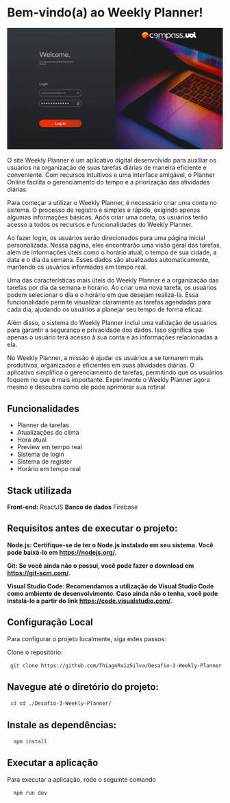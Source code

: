 # Bem-vindo(a) ao Weekly Planner!

![GIF](src/assets/ezgif.com-animated-gif-maker.gif)

O site Weekly Planner é um aplicativo digital desenvolvido para auxiliar os usuários na organização de suas tarefas diárias de maneira eficiente e conveniente. Com recursos intuitivos e uma interface amigável, o Planner Online facilita o gerenciamento do tempo e a priorização das atividades diárias.

Para começar a utilizar o Weekly Planner, é necessário criar uma conta no sistema. O processo de registro é simples e rápido, exigindo apenas algumas informações básicas. Após criar uma conta, os usuários terão acesso a todos os recursos e funcionalidades do Weekly Planner.

Ao fazer login, os usuários serão direcionados para uma página inicial personalizada. Nessa página, eles encontrarão uma visão geral das tarefas, além de informações úteis como o horário atual, o tempo de sua cidade, a data e o dia da semana. Esses dados são atualizados automaticamente, mantendo os usuários informados em tempo real.

Uma das características mais úteis do Weekly Planner é a organização das tarefas por dia da semana e horário. Ao criar uma nova tarefa, os usuários podem selecionar o dia e o horário em que desejam realizá-la. Essa funcionalidade permite visualizar claramente as tarefas agendadas para cada dia, ajudando os usuários a planejar seu tempo de forma eficaz.

Além disso, o sistema do Weekly Planner inclui uma validação de usuários para garantir a segurança e privacidade dos dados. Isso significa que apenas o usuário terá acesso à sua conta e às informações relacionadas a ela.

No Weekly Planner, a missão é ajudar os usuários a se tornarem mais produtivos, organizados e eficientes em suas atividades diárias. O aplicativo simplifica o gerenciamento de tarefas, permitindo que os usuários foquem no que é mais importante. Experimente o Weekly Planner agora mesmo e descubra como ele pode aprimorar sua rotina!
## Funcionalidades

- Planner de tarefas
- Atualizações do clima
- Hora atual
- Preview em tempo real
- Sistema de login
- Sistema de register
- Horário em tempo real

## Stack utilizada

**Front-end:** ReactJS
**Banco de dados** Firebase

## Requisitos antes de executar o projeto: 

**Node.js: Certifique-se de ter o Node.js instalado em seu sistema. Você pode baixá-lo em https://nodejs.org/.**

**Git: Se você ainda não o possui, você pode fazer o download em https://git-scm.com/.**

**Visual Studio Code: Recomendamos a utilização do Visual Studio Code como ambiente de desenvolvimento. Caso ainda não o tenha, você pode instalá-lo a partir do link https://code.visualstudio.com/.**


## Configuração Local

Para configurar o projeto localmente, siga estes passos:

 Clone o repositório:

```bash
 git clone https://github.com/ThiagoRuizSilva/Desafio-3-Weekly-Planner.git
```

## Navegue até o diretório do projeto:

```bash
 cd cd ./Desafio-3-Weekly-Planner/
```

## Instale as dependências:

```bash
  npm install
```

## Executar a aplicação

Para executar a aplicação, rode o seguinte comando

```bash
  npm run dev
```




